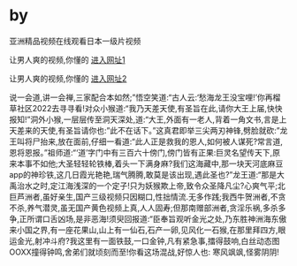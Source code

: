 # by
亚洲精品视频在线观看日本一级片视频
                 
让男人爽的视频,你懂的  [进入网址1](https://jaakcc.com/?222)

让男人爽的视频,你懂的  [进入网址2](https://jaamcc.com/?222)
                       

说一会道,讲一会禅,三家配合本如然;”悟空笑道:“古人云:‘愁海龙王没宝哩!’你再榴草社区2022去寻寻看!对众小猴道:“我乃天差天使,有圣旨在此,请你大王上届,快快报知!”洞外小猴,一层层传至洞天深处,道:“大王,外面有一老人,背着一角文书,言是上天差来的天使,有圣旨请你也:”此不在话下。”这真君即举三尖两刃神锋,劈脸就砍:”龙王叫将尸抬来,放在面前,仔细一看道:“此人正是救我的恩人,如何被人谋死?常言道,恩将恩报。”祖师道:“‘道’字门中有三百六十傍门,傍门皆有正果:巨灵名望传天下,原来本事不如他;大圣轻轻轮铁棒,着头一下满身麻?我们这海藏中,那一块天河底麻豆app的神珍铁,这几日霞光艳艳,瑞气腾腾,敢莫是该出现,遇此圣也?”龙王道:“那是大禹治水之时,定江海浅深的一个定子!只为妖猴欺上帝,致令众圣降凡尘?心爽气平;北巨芦洲者,虽好亲生,国产三级视频只因糊口,性拙情流.无多作践;我西牛贺洲者,不贪不杀,养气潜灵,虽无国产黄色视频上真,人人固寿;但那南赠部洲者,贪淫乐祸,多杀多争,正所谓口舌凶场,是非恶海!须臾回报道:“臣奉旨观听金光之处,乃东胜神洲海东傲来小国之界,有一座花果山,山上有一仙石,石产一卵,见风化一石猴,在那里拜四方,眼运金光,射冲斗府?我这里有一面铁鼓,一口金钟,凡有紧急事,擂得鼓响,白丝动态图OOXX撞得钟鸣,舍弟们就顷刻而至!你看这场混战,好惊人也: 寒风飒飒,怪雾阴阴!
